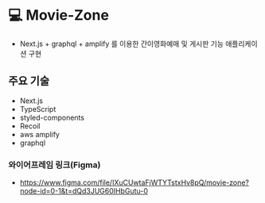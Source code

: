 # 💻 Movie-Zone


* Next.js + graphql + amplify 를 이용한 간이영화예매 및 게시판 기능 애플리케이션 구현

## 주요 기술

* Next.js
* TypeScript
* styled-components
* Recoil
* aws amplify
* graphql

### 와이어프레임 링크(Figma)
- https://www.figma.com/file/IXuCUwtaFjWTYTstxHv8pQ/movie-zone?node-id=0-1&t=dQd3JUG60IHbGutu-0
